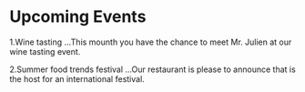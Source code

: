 # Upcoming Events
1.Wine tasting
   ...This mounth you have the chance to meet Mr. Julien at our wine tasting event.
     
2.Summer food trends festival
 ...Our restaurant is please to announce that is the host for an international festival.